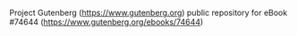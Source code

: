 Project Gutenberg (https://www.gutenberg.org) public repository for
eBook #74644 (https://www.gutenberg.org/ebooks/74644)
